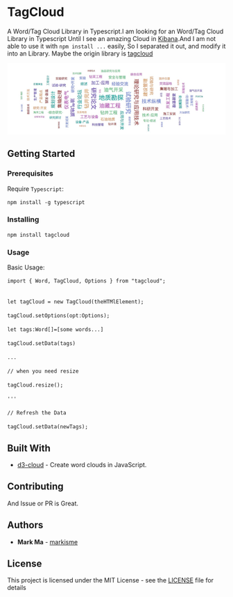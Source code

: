 # TagCloud
A Word/Tag Cloud Library in Typescript.I am looking for an Word/Tag Cloud Library in Typescript Until I see an amazing Cloud in [Kibana](https://github.com/elastic/kibana).And I am not able to use it with `npm install ...` easily, So I separated it out, and modify it into an Library. Maybe the origin library is [tagcloud](https://github.com/stormpython/tagcloud.git)

![TagCloud](1.png)

## Getting Started

### Prerequisites

Require `Typescript`:

```
npm install -g typescript
```

### Installing

```
npm install tagcloud
```
### Usage
Basic Usage:

```
import { Word, TagCloud, Options } from "tagcloud";


let tagCloud = new TagCloud(theHTMlElement);

tagCloud.setOptions(opt:Options);

let tags:Word[]=[some words...]

tagCloud.setData(tags)

...

// when you need resize

tagCloud.resize();

'''

// Refresh the Data

tagCloud.setData(newTags);
```

## Built With

* [d3-cloud](https://github.com/jasondavies/d3-cloud) - Create word clouds in JavaScript.

## Contributing

And Issue or PR is Great.

## Authors

* **Mark Ma** - [markisme](https://github.com/markisme)

## License

This project is licensed under the MIT License - see the [LICENSE](LICENSE) file for details

